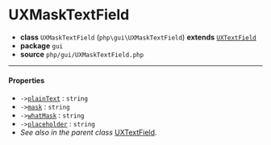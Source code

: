 # UXMaskTextField

- **class** `UXMaskTextField` (`php\gui\UXMaskTextField`) **extends** [`UXTextField`](https://github.com/jphp-compiler/jphp/blob/master/exts/jphp-gui-ext/api-docs/classes/php/gui/UXTextField.md)
- **package** `gui`
- **source** `php/gui/UXMaskTextField.php`

---

#### Properties

- `->`[`plainText`](#prop-plaintext) : `string`
- `->`[`mask`](#prop-mask) : `string`
- `->`[`whatMask`](#prop-whatmask) : `string`
- `->`[`placeholder`](#prop-placeholder) : `string`
- *See also in the parent class* [UXTextField](https://github.com/jphp-compiler/jphp/blob/master/exts/jphp-gui-ext/api-docs/classes/php/gui/UXTextField.md).